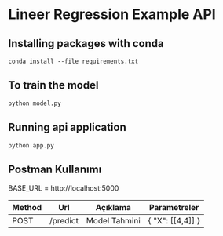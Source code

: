 # Lineer Regression Example API

## Installing packages with conda

```conda install --file requirements.txt```

## To train the model

```python model.py```

## Running api application

```python app.py```

## Postman Kullanımı

BASE_URL = http://localhost:5000


| Method | Url                                                | Açıklama                              | Parametreler                                 |
|--------|----------------------------------------------------|---------------------------------------|----------------------------------------------|
| POST   | /predict                                           | Model Tahmini                         | { "X": [[4,4]] }                             |